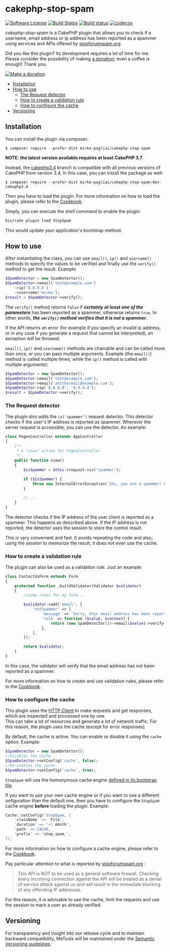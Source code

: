 # cakephp-stop-spam

[![Software License](https://img.shields.io/badge/license-MIT-brightgreen.svg?style=flat-square)](LICENSE.txt)
[![Build Status](https://travis-ci.org/mirko-pagliai/cakephp-stop-spam.svg?branch=master)](https://travis-ci.org/mirko-pagliai/cakephp-stop-spam)
[![Build status](https://ci.appveyor.com/api/projects/status/m7f9jcvyo824xyyo?svg=true)](https://ci.appveyor.com/project/mirko-pagliai/cakephp-stop-spam)
[![codecov](https://codecov.io/gh/mirko-pagliai/cakephp-stop-spam/branch/master/graph/badge.svg)](https://codecov.io/gh/mirko-pagliai/cakephp-stop-spam)

*cakephp-stop-spam* is a CakePHP plugin that allows you to check if a username,
email address or ip address has been reported as a spammer using services and
APIs offered by [stopforumspam.org](https://stopforumspam.com).

Did you like this plugin? Its development requires a lot of time for me.  
Please consider the possibility of making [a donation](//paypal.me/mirkopagliai):
even a coffee is enough! Thank you.

[![Make a donation](https://www.paypalobjects.com/webstatic/mktg/logo-center/logo_paypal_carte.jpg)](//paypal.me/mirkopagliai)

  * [Installation](#installation)
  * [How to use](#how-to-use)
    + [The Request detector](#the-request-detector)
    + [How to create a validation rule](#how-to-create-a-validation-rule)
    + [How to configure the cache](#how-to-configure-the-cache)
  * [Versioning](#versioning)

## Installation
You can install the plugin via composer:

    $ composer require --prefer-dist mirko-pagliai/cakephp-stop-spam

**NOTE: the latest version available requires at least CakePHP 3.7**.

Instead, the [cakephp3.4](//github.com/mirko-pagliai/cakephp-stop-spam/tree/cakephp3.4)
branch is compatible with all previous versions of CakePHP from version 3.4. 
In this case, you can install the package as well:

    $ composer require --prefer-dist mirko-pagliai/cakephp-stop-spam:dev-cakephp3.4
    
Then you have to load the plugin. For more information on how to load the plugin,
please refer to the [Cookbook](//book.cakephp.org/3.0/en/plugins.html#loading-a-plugin).

Simply, you can execute the shell command to enable the plugin:
```bash
bin/cake plugin load StopSpam
```
This would update your application's bootstrap method.

## How to use
After instantiating the class, you can use `email()`, `ip()` and `username()` 
methods to specify the values to be verified and finally use the `verify()` method
to get the result. Example:

```php
$SpamDetector = new SpamDetector();
$SpamDetector->email('test@example.com')
    ->ip('8.8.8.8')
    ->username('mirko');
$result = $SpamDetector->verify();
```

The `verify()` method returns `false` if ***certainly at least one of the
parameters*** has been reported as a spammer, otherwise returns `true`.
In other words, ***the `verify()` method verifies that it is not a spammer***.

If the API returns an error (for example if you specify an invalid ip address,
or in any case if you generate a request that cannot be interpreted), an exception
will be throwed.

`email()`, `ip()` and `username()` methods are chainable and can be called more
than once, or you can pass multiple arguments.
Example (the `email()`) method is called multiple times, while the `ip()` method
is called with multiple arguments):
```php
$SpamDetector = new SpamDetector();
$SpamDetector->email('test@example.com');
$SpamDetector->email('anothermail@example.com');
$SpamDetector->ip('8.8.8.8', '8.8.4.4');
$result = $SpamDetector->verify();
```

### The Request detector
The plugin also adds the `is('spammer')` request detector. This detector checks if the user's IP address is reported as spammer.
Wherever the server request is accessible, you can use the detector. An example:

```php
class PagesController extends AppController
{
    /**
     * A "view" action for PagesController
     */
    public function view()
    {
		$isSpammer = $this->request->is('spammer');
		
		if ($isSpammer) {
			throw new InternalErrorException('Ehi, you are a spammer! Get out of my site!');
		}

		// ...
	}
}
```
The detector checks if the IP address of the user client is reported as a spammer. This happens as described above. If the IP address is not reported, the detector uses the session to store the control result.

This is very convenient and fast. It avoids repeating the code and also, using the session to memorize the result, it does not even use the cache.

### How to create a validation rule
The plugin can also be used as a validation rule.
Just an example:

```php
class ContactUsForm extends Form
{
    protected function _buildValidator(Validator $validator)
    {
	    //some rules for my form...

        $validator->add('email', [
            'notSpammer' => [
                'message' => 'Sorry, this email address has been reported as a spammer!',
                'rule' => function ($value, $context) {
                    return (new SpamDetector())->email($value)->verify();
                },
            ],
        ]);

        return $validator;
    }
}
```
In this case, the validator will verify that the email address has not been reported as a spammer.

For more information on how to create and use validation rules, please refer to the 
[Cookbook](https://book.cakephp.org/3.0/en/core-libraries/validation.html#using-custom-validation-rules).

### How to configure the cache
This plugin uses the [HTTP Client](https://book.cakephp.org/3.0/en/core-libraries/httpclient.html)
to make requests and get responses, which are inspected and processed one by one.  
This can take a lot of resources and generate a lot of network traffic. For this
reason, the plugin uses the cache (except for error responses).

By default, the cache is active. You can enable or disable it using the `cache`
option. Example:
```php
$SpamDetector = new SpamDetector();
//Disables the cache
$SpamDetector->setConfig('cache', false);
//Re-enables the cache
$SpamDetector->setConfig('cache', true);
```

`StopSpam` will use the homonymous cache engine
[defined in its bootstrap file](https://github.com/mirko-pagliai/cakephp-stop-spam/blob/master/config/bootstrap.php#L16).

If you want to use your own cache engine or if you want to use a different 
onfiguration than the default one, then you have to configure the `StopSpam`
cache engine **before** loading the plugin. Example:
```php
Cache::setConfig('StopSpam, [
    'className' => 'File',
    'duration' => '+1 month',
    'path' => CACHE,
    'prefix' => 'stop_spam_',
]);
```

For more information on how to configure a cache engine, please refer to the 
[Cookbook](https://book.cakephp.org/3.0/en/core-libraries/caching.html#configuring-cache-engines).

Pay particular attention to what is reported by
[stopforumspam.org](https://www.stopforumspam.com/usage) :

> This API is NOT to be used as a general software firewall. Checking every incoming connection against the API will be treated as a denial of service attack against us and will result in the immediate blocking of any offending IP addresses.

For this reason, it is advisable to use the cache, limit the requests and use
the session to mark a user as already verified.

## Versioning
For transparency and insight into our release cycle and to maintain backward compatibility, 
MeTools will be maintained under the [Semantic Versioning guidelines](http://semver.org).
